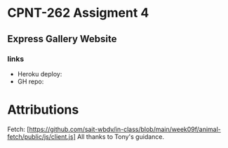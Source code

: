 # CPNT-262 Assigment 4
## Express Gallery Website

### links
  - Heroku deploy: 
  - GH repo: 

# Attributions
  Fetch: [https://github.com/sait-wbdv/in-class/blob/main/week09f/animal-fetch/public/js/client.js]
  All thanks to Tony's guidance.
  